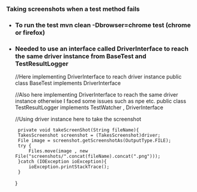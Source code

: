 ### Taking screenshots when a test method fails

 * ### To run the test mvn clean -Dbrowser=chrome test (chrome or firefox)

 * ### Needed to use an interface called DriverInterface to reach the same driver instance from BaseTest and TestResultLogger
    //Here implementing DriverInterface to reach driver instance
    public class BaseTest implements DriverInterface
    
    //Also here implementing DriverInterface to reach the same driver instance otherwise I faced some issues such as npe etc.
    public class TestResultLogger implements TestWatcher , DriverInterface
    
    //Using driver instance here to take the screenshot

        private void takeScreenShot(String fileName){
        TakesScreenshot screenshot = (TakesScreenshot)driver;
        File image = screenshot.getScreenshotAs(OutputType.FILE);
        try {
            Files.move(image , new File("screenshots/".concat(fileName).concat(".png")));
        }catch (IOException ioException){
            ioException.printStackTrace();
        }
    }
